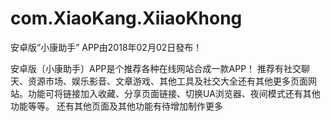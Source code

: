 # com.XiaoKang.XiiaoKhong


安卓版“小康助手” APP由2018年02月02日發布！

安卓版〔小康助手〕APP是个推荐各种在线网站合成一款APP！  推荐有社交聊天、资源市场、娱乐影音、文章游戏、其他工具及社交大全还有其他更多页面网站。功能可将链接加入收藏、分享页面链接、切换UA浏览器、夜间模式还有其他功能等等。  还有其他页面及其他功能有待增加制作更多
